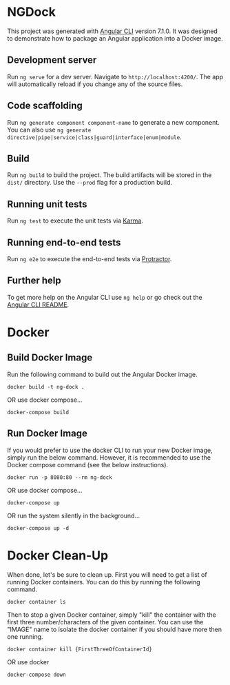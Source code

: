# NGDock

This project was generated with [Angular CLI](https://github.com/angular/angular-cli) version 7.1.0. It was designed to demonstrate how to package an Angular application into a Docker image.

## Development server

Run `ng serve` for a dev server. Navigate to `http://localhost:4200/`. The app will automatically reload if you change any of the source files.

## Code scaffolding

Run `ng generate component component-name` to generate a new component. You can also use `ng generate directive|pipe|service|class|guard|interface|enum|module`.

## Build

Run `ng build` to build the project. The build artifacts will be stored in the `dist/` directory. Use the `--prod` flag for a production build.

## Running unit tests

Run `ng test` to execute the unit tests via [Karma](https://karma-runner.github.io).

## Running end-to-end tests

Run `ng e2e` to execute the end-to-end tests via [Protractor](http://www.protractortest.org/).

## Further help

To get more help on the Angular CLI use `ng help` or go check out the [Angular CLI README](https://github.com/angular/angular-cli/blob/master/README.md).

# Docker

## Build Docker Image

Run the following command to build out the Angular Docker image.

```terminal
docker build -t ng-dock .
```

OR use docker compose...

```terminal
docker-compose build
```

## Run Docker Image

If you would prefer to use the docker CLI to run your new Docker image, simply run the below command. However, it is recommended to use the Docker compose command (see the below instructions).

```terminal
docker run -p 8080:80 --rm ng-dock
```

OR use docker compose...

```terminal
docker-compose up
```
OR run the system silently in the background...

```terminal
docker-compose up -d
```

# Docker Clean-Up

When done, let's be sure to clean up. First you will need to get a list of running Docker containers. You can do this by running the following command.

```terminal
docker container ls
```

Then to stop a given Docker container, simply "kill" the container with the first three number/characters of the given container. You can use the "IMAGE" name to isolate the docker container if you should have more then one running.

```terminal
docker container kill {FirstThreeOfContainerId}
```

OR use docker

```terminal
docker-compose down
```
